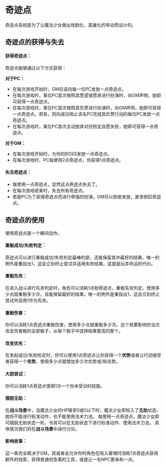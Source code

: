 # 奇迹点

奇迹点系统是为了让魔法少女做出戏剧化、英雄化的举动而设计的。

## 奇迹点的获得与失去

#### 获得奇迹点：

奇迹点能够通过以下方式获得：

**对于PC：**
* 在每次游戏开始时，GM应该向每一位PC发放一点奇迹点。
* 在每次游戏时，某位PC首次按照其愿望或愿景进行扮演时，向GM声明，她即可获得一点奇迹点。
* 在每次游戏时，某位PC首次按照其负赘进行扮演时，向GM声明，她即可获得一点奇迹点。若有，则向成功阻止该名PC完成其负赘行动的每位PC发放一点奇迹点。
* 在每次游戏时，某位PC首次主动放弃对抗检定自愿失败，她即可获得一点奇迹点。

**对于GM：**
* 在每次游戏开始时，为你的BOSS发放一点奇迹点。
* 在每次游戏时，PC每使用2点奇迹点，你获得1点奇迹点。

#### 失去奇迹点：

* 每使用一点奇迹点，显然这点奇迹点失去了。
* 在每次游戏结束时，失去所有奇迹点。
* 若是PC为了获得奇迹点而进行牵强的扮演，GM可以拒绝发放，甚至倒扣奇迹点。

## 奇迹点的使用

使用奇迹点是一个瞬间动作。

#### 重骰成功/失败判定：

奇迹点可以进行重骰成功/失败判定最棒的是，还能保留其中最好的结果。唯一的例外是重投出1，这会立刻终止尝试并适用失败结果。这就是玩弄命运的代价。

#### 重骰先攻：

在进入战斗进行先攻判定时，角色可以消耗1点助奇迹点，重骰先攻判定，使用多少点就重骰多少次。且能保留最好的结果。唯一的例外是重投出1，这会立刻终止尝试并适用1作为先攻。

#### 重骰伤害：
你可以消耗1点奇迹点重骰伤害，使用多少点就重骰多少次。这个效果影响你当次攻击伤害骰的全部骰子，从每个骰子中选择结果更高的那个。

#### 改变优劣：

在发起成功/失败检定时，你可以使用1点奇迹点让你获得一个**优势**或者让行动接受者获得一个**劣势**。使用多少点就增加多少次优势或/和劣势。

#### 大胆尝试：
你可以消耗1点奇迹点使用1次一个你未受训的技能。

#### 摆脱无助：

在**战斗场景**中，当魔法少女的HP降至0或0以下时，魔法少女即陷入了**无助**状态，她将不能进行标准动作，也不能使用法术力池。
每使用一点奇迹点，魔法少女即可摆脱无助状态一轮，令其可以在无助状态下进行标准动作、使用法术力池。
具体情况我们将在**战斗场景**中进行讨论。

#### 影响故事：
这一条完全取决于GM，其或者会允许你的角色在陷入窘境时消耗1点奇迹点获得额外的线索，获得普通但急需的工具，或是让一名NPC更亲和一点。


